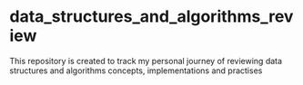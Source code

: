# data_structures_and_algorithms_review
This repository is created to track my personal journey of reviewing data structures and algorithms concepts, implementations and practises
